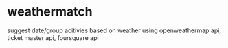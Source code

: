 # weathermatch
suggest date/group acitivies based on weather using openweathermap api, ticket master api, foursquare api

